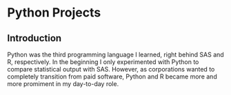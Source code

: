 # Python Projects

## Introduction

Python was the third programming language I learned, right behind SAS and R, respectively. 
In the beginning I only experimented with Python to compare statistical output with SAS. 
However, as corporations wanted to completely transition from paid software, Python and R became more and more promiment in my day-to-day role.
